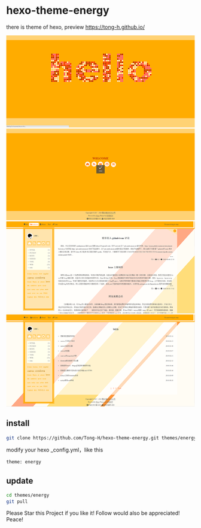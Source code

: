 # hexo-theme-energy

there is theme of hexo, preview https://tong-h.github.io/

![](/source/images/home3.png)
![](/source/images/home4.png)
![](/source/images/home1.png)
![](/source/images/home2.png)
## install
```bash
git clone https://github.com/Tong-H/hexo-theme-energy.git themes/energy
```
modify your hexo _config.yml，like this
```xml
theme: energy
```

## update
```bash
cd themes/energy
git pull
```
Please Star this Project if you like it! Follow would also be appreciated! Peace!
